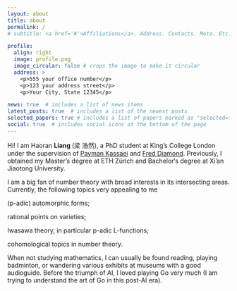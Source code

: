 ```yaml
---
layout: about
title: about
permalink: /
# subtitle: <a href='#'>Affiliations</a>. Address. Contacts. Moto. Etc.

profile:
  align: right
  image: profile.png
  image_circular: false # crops the image to make it circular
  address: >
    <p>555 your office number</p>
    <p>123 your address street</p>
    <p>Your City, State 12345</p>

news: true  # includes a list of news items
latest_posts: true  # includes a list of the newest posts
selected_papers: true # includes a list of papers marked as "selected={true}"
social: true  # includes social icons at the bottom of the page
---
```


Hi! I am Haoran <b> Liang </b> (梁 浩然), a PhD student at King’s College London under the supervision of [Payman Kassaei](https://www.mathgenealogy.org/id.php?id=37022) and [Fred Diamond](https://www.genealogy.math.ndsu.nodak.edu/id.php?id=49401). Previously, I obtained my Master’s degree at ETH Zürich and Bachelor‘s degree at Xi’an Jiaotong University. 

I am a big fan of number theory with broad interests in its intersecting areas. Currently, the following topics very appealing to me

(p-adic) automorphic forms;

rational points on varieties;

Iwasawa theory, in particular p-adic L-functions;

cohomological topics in number theory.

When not studying mathematics, I can usually be found reading, playing badminton, or wandering various exhibits at museums with a good audioguide. Before the triumph of AI, I loved playing Go very much (I am trying to understand the art of Go in this post-AI era).

<form method="post" action="https://forms.un-static.com/forms/90aa8fa89b2329b6d6676144e37688c2ef689cf1">